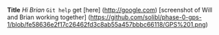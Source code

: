 **Title**
*Hi Brian*
`Git help`
get  [here] (http://google.com)
[screenshot of Will and Brian working together] (https://github.com/solibl/phase-0-gps-1/blob/fe58636e2f17c26462fd3c8ab55a457bbbc66118/GPS%201.png)
